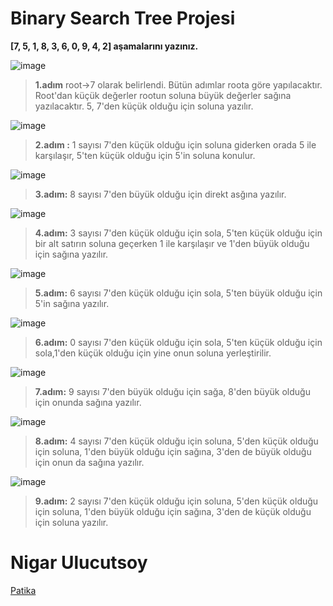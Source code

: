 # Binary Search Tree Projesi

**[7, 5, 1, 8, 3, 6, 0, 9, 4, 2] aşamalarını yazınız.**



 ![image](https://user-images.githubusercontent.com/84670856/204888645-429e0901-475d-4244-b303-919d1971a095.png)
 > **1.adım** root->7 olarak belirlendi. Bütün adımlar roota göre yapılacaktır. Root'dan küçük değerler rootun soluna büyük değerler sağına yazılacaktır. 5, 7'den küçük olduğu için soluna yazılır.

 ![image](https://user-images.githubusercontent.com/84670856/204889597-50c0225e-1b67-4f48-95bd-57d93f7f1895.png)
> **2.adım :** 1 sayısı 7'den küçük olduğu için soluna giderken orada 5 ile karşılaşır, 5'ten küçük olduğu için 5'in soluna konulur.


 ![image](https://user-images.githubusercontent.com/84670856/204890101-4be9ea98-33e8-4335-897d-f875599fd77f.png)
> **3.adım:** 8 sayısı 7'den büyük olduğu için direkt asğına yazılır.

![image](https://user-images.githubusercontent.com/84670856/204891997-ef94030a-0a8f-4747-9478-2c0b4e62d893.png)
> **4.adım:** 3 sayısı 7'den küçük olduğu için sola, 5'ten küçük olduğu için bir alt satırın soluna geçerken 1 ile karşılaşır ve 1'den büyük olduğu için sağına yazılır.

![image](https://user-images.githubusercontent.com/84670856/204892120-ddb836b3-ec9c-4f03-9c1d-269e9119fa92.png)
> **5.adım:** 6 sayısı 7'den küçük olduğu için sola, 5'ten büyük olduğu için 5'in sağına yazılır.

![image](https://user-images.githubusercontent.com/84670856/204892358-a86202b6-47d0-4681-964c-b111645a2c63.png)
> **6.adım:** 0 sayısı 7'den küçük olduğu için sola, 5'ten küçük olduğu için sola,1'den küçük olduğu için yine onun soluna yerleştirilir.

![image](https://user-images.githubusercontent.com/84670856/204892795-3f4702a4-9016-47c2-be09-44ed607f80d6.png)
> **7.adım:** 9 sayısı 7'den büyük olduğu için sağa, 8'den büyük olduğu için onunda sağına yazılır.

![image](https://user-images.githubusercontent.com/84670856/204893047-e9687004-5e6b-4bfb-a25d-a639212186f5.png)
> **8.adım:** 4 sayısı 7'den küçük olduğu için soluna, 5'den küçük olduğu için soluna, 1'den büyük olduğu için sağına, 3'den de büyük olduğu için onun da sağına yazılır.

![image](https://user-images.githubusercontent.com/84670856/204893317-c664d07e-64bc-45b5-90ec-cdaa64e6388f.png)
> **9.adım:** 2 sayısı 7'den küçük olduğu için soluna, 5'den küçük olduğu için soluna, 1'den büyük olduğu için sağına, 3'den de küçük olduğu için soluna yazılır.


# Nigar Ulucutsoy
[Patika](https://app.patika.dev/nigarulucutsoy)
